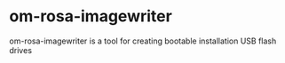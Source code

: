 # om-rosa-imagewriter
om-rosa-imagewriter is a tool for creating bootable installation USB flash drives
